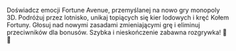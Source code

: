 Doświadcz emocji Fortune Avenue, przemyślanej na nowo gry monopoly 3D. Podróżuj przez lotnisko, unikaj topiących się kier lodowych i kręć Kołem Fortuny. Głosuj nad nowymi zasadami zmieniającymi grę i eliminuj przeciwników dla bonusów. Szybka i nieskończenie zabawna rozgrywka! 🎲 🏨